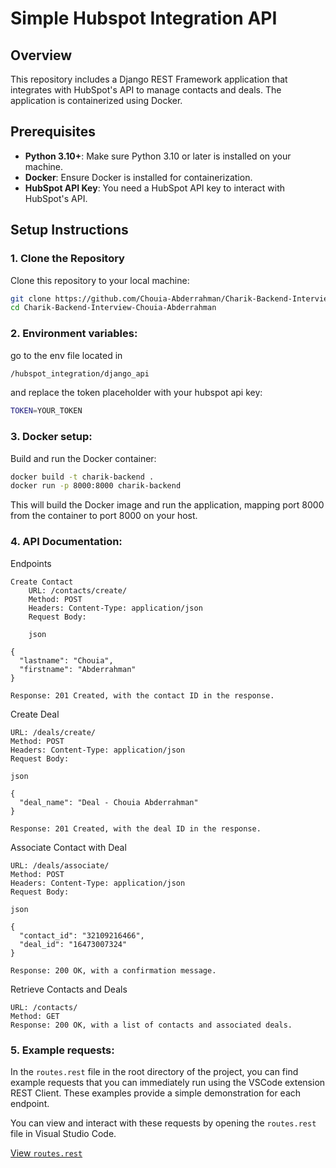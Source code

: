 # Simple Hubspot Integration API

## Overview

This repository includes a Django REST Framework application that integrates with HubSpot's API to manage contacts and deals. The application is containerized using Docker.

## Prerequisites

- **Python 3.10+**: Make sure Python 3.10 or later is installed on your machine.
- **Docker**: Ensure Docker is installed for containerization.
- **HubSpot API Key**: You need a HubSpot API key to interact with HubSpot's API.

## Setup Instructions

### 1. Clone the Repository

Clone this repository to your local machine:

```bash
git clone https://github.com/Chouia-Abderrahman/Charik-Backend-Interview-Chouia-Abderrahman.git
cd Charik-Backend-Interview-Chouia-Abderrahman
```

### 2. Environment variables:

go to the env file located in
```bash
/hubspot_integration/django_api
```
and replace the token placeholder with your hubspot api key:
```bash
TOKEN=YOUR_TOKEN
```

### 3. Docker setup:

Build and run the Docker container:

```bash
docker build -t charik-backend .
docker run -p 8000:8000 charik-backend
```

This will build the Docker image and run the application, mapping port 8000 from the container to port 8000 on your host.

### 4. API Documentation:
Endpoints

    Create Contact
        URL: /contacts/create/
        Method: POST
        Headers: Content-Type: application/json
        Request Body:

        json

    {
      "lastname": "Chouia",
      "firstname": "Abderrahman"
    }

    Response: 201 Created, with the contact ID in the response.

Create Deal

    URL: /deals/create/
    Method: POST
    Headers: Content-Type: application/json
    Request Body:

    json

    {
      "deal_name": "Deal - Chouia Abderrahman"
    }

    Response: 201 Created, with the deal ID in the response.

Associate Contact with Deal

    URL: /deals/associate/
    Method: POST
    Headers: Content-Type: application/json
    Request Body:

    json

    {
      "contact_id": "32109216466",
      "deal_id": "16473007324"
    }

    Response: 200 OK, with a confirmation message.

Retrieve Contacts and Deals

    URL: /contacts/
    Method: GET
    Response: 200 OK, with a list of contacts and associated deals.

### 5. Example requests:
In the `routes.rest` file in the root directory of the project, you can find example requests that you can immediately run using the VSCode extension REST Client. These examples provide a simple demonstration for each endpoint.

You can view and interact with these requests by opening the `routes.rest` file in Visual Studio Code.

[View `routes.rest`](./routes.rest)
